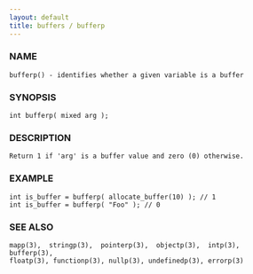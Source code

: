 ```yaml
---
layout: default
title: buffers / bufferp
---
```


### NAME

    bufferp() - identifies whether a given variable is a buffer

### SYNOPSIS

    int bufferp( mixed arg );

### DESCRIPTION

    Return 1 if 'arg' is a buffer value and zero (0) otherwise.

### EXAMPLE

    int is_buffer = bufferp( allocate_buffer(10) ); // 1
    int is_buffer = bufferp( "Foo" ); // 0    

### SEE ALSO

    mapp(3),  stringp(3),  pointerp(3),  objectp(3),  intp(3),  bufferp(3),
    floatp(3), functionp(3), nullp(3), undefinedp(3), errorp(3)

